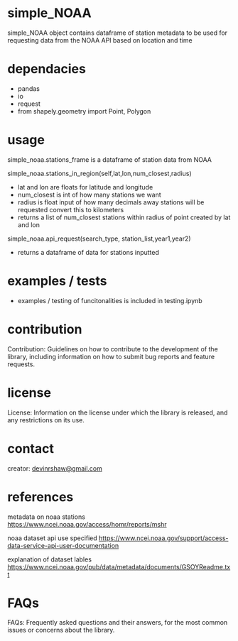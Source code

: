 # simple_NOAA

simple_NOAA object contains dataframe of station metadata 
to be used for requesting data from the NOAA API based on location and time


# dependacies
- pandas 
- io
- request
- from shapely.geometry import Point, Polygon


# usage
simple_noaa.stations_frame is a dataframe of station data from NOAA

simple_noaa.stations_in_region(self,lat,lon,num_closest,radius) 
- lat and lon are floats for latitude and longitude
- num_closest is int of how many stations we want
- radius is float input of how many decimals away stations will be requested  convert this to kilometers  
- returns a list of num_closest stations within radius of point created by lat and lon

simple_noaa.api_request(search_type, station_list,year1,year2)
- returns a dataframe of data for stations inputted

# examples / tests
- examples / testing of funcitonalities is included in testing.ipynb


# contribution
Contribution: Guidelines on how to contribute to the development of the library, including information on how to submit bug reports and feature requests.

# license
License: Information on the license under which the library is released, and any restrictions on its use.

# contact
creator: devinrshaw@gmail.com

# references

metadata on noaa stations https://www.ncei.noaa.gov/access/homr/reports/mshr

noaa dataset api use specified https://www.ncei.noaa.gov/support/access-data-service-api-user-documentation

explanation of dataset lables https://www.ncei.noaa.gov/pub/data/metadata/documents/GSOYReadme.txt

# FAQs
FAQs: Frequently asked questions and their answers, for the most common issues or concerns about the library.
